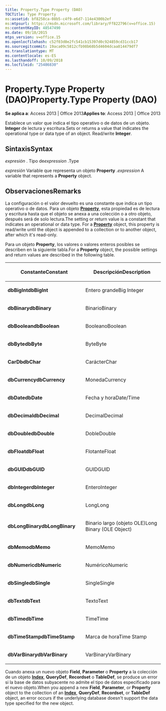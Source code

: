 ```yaml
---
title: Property.Type Property (DAO)
TOCTitle: Type Property
ms:assetid: bf8258ca-08b5-c4f9-e6d7-114e4300b2ef
ms:mtpsurl: https://msdn.microsoft.com/library/Ff822796(v=office.15)
ms:contentKeyID: 48547490
ms.date: 09/18/2015
mtps_version: v=office.15
ms.openlocfilehash: c52f03d0e2fc541cb15397d0c924859cd31ccb17
ms.sourcegitcommit: 19aca09c5812cfb98b68b5d4604dcaa814479df7
ms.translationtype: MT
ms.contentlocale: es-ES
ms.lasthandoff: 10/09/2018
ms.locfileid: "25486830"
---
```

# <a name="propertytype-property-dao"></a><span data-ttu-id="1aac9-102">Property.Type Property (DAO)</span><span class="sxs-lookup"><span data-stu-id="1aac9-102">Property.Type Property (DAO)</span></span>


<span data-ttu-id="1aac9-103">**Se aplica a**: Access 2013 | Office 2013</span><span class="sxs-lookup"><span data-stu-id="1aac9-103">**Applies to**: Access 2013 | Office 2013</span></span>

<span data-ttu-id="1aac9-p101">Establece un valor que indica el tipo operativo o de datos de un objeto. **Integer** de lectura y escritura.</span><span class="sxs-lookup"><span data-stu-id="1aac9-p101">Sets or returns a value that indicates the operational type or data type of an object. Read/write **Integer**.</span></span>

## <a name="syntax"></a><span data-ttu-id="1aac9-106">Sintaxis</span><span class="sxs-lookup"><span data-stu-id="1aac9-106">Syntax</span></span>

<span data-ttu-id="1aac9-107">*expresión* . Tipo de</span><span class="sxs-lookup"><span data-stu-id="1aac9-107">*expression* .Type</span></span>

<span data-ttu-id="1aac9-108">*expresión* Variable que representa un objeto **Property** .</span><span class="sxs-lookup"><span data-stu-id="1aac9-108">*expression* A variable that represents a **Property** object.</span></span>

## <a name="remarks"></a><span data-ttu-id="1aac9-109">Observaciones</span><span class="sxs-lookup"><span data-stu-id="1aac9-109">Remarks</span></span>

<span data-ttu-id="1aac9-p102">La configuración o el valor devuelto es una constante que indica un tipo operativo o de datos. Para un objeto **[Property](property-object-dao.md)**, esta propiedad es de lectura y escritura hasta que el objeto se anexa a una colección o a otro objeto, después será de solo lectura.</span><span class="sxs-lookup"><span data-stu-id="1aac9-p102">The setting or return value is a constant that indicates an operational or data type. For a **[Property](property-object-dao.md)** object, this property is read/write until the object is appended to a collection or to another object, after which it's read-only.</span></span>

<span data-ttu-id="1aac9-112">Para un objeto **Property**, los valores o valores enteros posibles se describen en la siguiente tabla.</span><span class="sxs-lookup"><span data-stu-id="1aac9-112">For a **Property** object, the possible settings and return values are described in the following table.</span></span>

<table>
<colgroup>
<col style="width: 50%" />
<col style="width: 50%" />
</colgroup>
<thead>
<tr class="header">
<th><p><span data-ttu-id="1aac9-113">Constante</span><span class="sxs-lookup"><span data-stu-id="1aac9-113">Constant</span></span></p></th>
<th><p><span data-ttu-id="1aac9-114">Descripción</span><span class="sxs-lookup"><span data-stu-id="1aac9-114">Description</span></span></p></th>
</tr>
</thead>
<tbody>
<tr class="odd">
<td><p><span data-ttu-id="1aac9-115"><strong>dbBigInt</strong></span><span class="sxs-lookup"><span data-stu-id="1aac9-115"><strong>dbBigInt</strong></span></span></p></td>
<td><p><span data-ttu-id="1aac9-116">Entero grande</span><span class="sxs-lookup"><span data-stu-id="1aac9-116">Big Integer</span></span></p></td>
</tr>
<tr class="even">
<td><p><span data-ttu-id="1aac9-117"><strong>dbBinary</strong></span><span class="sxs-lookup"><span data-stu-id="1aac9-117"><strong>dbBinary</strong></span></span></p></td>
<td><p><span data-ttu-id="1aac9-118">Binario</span><span class="sxs-lookup"><span data-stu-id="1aac9-118">Binary</span></span></p></td>
</tr>
<tr class="odd">
<td><p><span data-ttu-id="1aac9-119"><strong>dbBoolean</strong></span><span class="sxs-lookup"><span data-stu-id="1aac9-119"><strong>dbBoolean</strong></span></span></p></td>
<td><p><span data-ttu-id="1aac9-120">Booleano</span><span class="sxs-lookup"><span data-stu-id="1aac9-120">Boolean</span></span></p></td>
</tr>
<tr class="even">
<td><p><span data-ttu-id="1aac9-121"><strong>dbByte</strong></span><span class="sxs-lookup"><span data-stu-id="1aac9-121"><strong>dbByte</strong></span></span></p></td>
<td><p><span data-ttu-id="1aac9-122">Byte</span><span class="sxs-lookup"><span data-stu-id="1aac9-122">Byte</span></span></p></td>
</tr>
<tr class="odd">
<td><p><span data-ttu-id="1aac9-123"><strong>CarDb</strong></span><span class="sxs-lookup"><span data-stu-id="1aac9-123"><strong>dbChar</strong></span></span></p></td>
<td><p><span data-ttu-id="1aac9-124">Carácter</span><span class="sxs-lookup"><span data-stu-id="1aac9-124">Char</span></span></p></td>
</tr>
<tr class="even">
<td><p><span data-ttu-id="1aac9-125"><strong>dbCurrency</strong></span><span class="sxs-lookup"><span data-stu-id="1aac9-125"><strong>dbCurrency</strong></span></span></p></td>
<td><p><span data-ttu-id="1aac9-126">Moneda</span><span class="sxs-lookup"><span data-stu-id="1aac9-126">Currency</span></span></p></td>
</tr>
<tr class="odd">
<td><p><span data-ttu-id="1aac9-127"><strong>dbDate</strong></span><span class="sxs-lookup"><span data-stu-id="1aac9-127"><strong>dbDate</strong></span></span></p></td>
<td><p><span data-ttu-id="1aac9-128">Fecha y hora</span><span class="sxs-lookup"><span data-stu-id="1aac9-128">Date/Time</span></span></p></td>
</tr>
<tr class="even">
<td><p><span data-ttu-id="1aac9-129"><strong>dbDecimal</strong></span><span class="sxs-lookup"><span data-stu-id="1aac9-129"><strong>dbDecimal</strong></span></span></p></td>
<td><p><span data-ttu-id="1aac9-130">Decimal</span><span class="sxs-lookup"><span data-stu-id="1aac9-130">Decimal</span></span></p></td>
</tr>
<tr class="odd">
<td><p><span data-ttu-id="1aac9-131"><strong>dbDouble</strong></span><span class="sxs-lookup"><span data-stu-id="1aac9-131"><strong>dbDouble</strong></span></span></p></td>
<td><p><span data-ttu-id="1aac9-132">Doble</span><span class="sxs-lookup"><span data-stu-id="1aac9-132">Double</span></span></p></td>
</tr>
<tr class="even">
<td><p><span data-ttu-id="1aac9-133"><strong>dbFloat</strong></span><span class="sxs-lookup"><span data-stu-id="1aac9-133"><strong>dbFloat</strong></span></span></p></td>
<td><p><span data-ttu-id="1aac9-134">Flotante</span><span class="sxs-lookup"><span data-stu-id="1aac9-134">Float</span></span></p></td>
</tr>
<tr class="odd">
<td><p><span data-ttu-id="1aac9-135"><strong>dbGUID</strong></span><span class="sxs-lookup"><span data-stu-id="1aac9-135"><strong>dbGUID</strong></span></span></p></td>
<td><p><span data-ttu-id="1aac9-136">GUID</span><span class="sxs-lookup"><span data-stu-id="1aac9-136">GUID</span></span></p></td>
</tr>
<tr class="even">
<td><p><span data-ttu-id="1aac9-137"><strong>dbInteger</strong></span><span class="sxs-lookup"><span data-stu-id="1aac9-137"><strong>dbInteger</strong></span></span></p></td>
<td><p><span data-ttu-id="1aac9-138">Entero</span><span class="sxs-lookup"><span data-stu-id="1aac9-138">Integer</span></span></p></td>
</tr>
<tr class="odd">
<td><p><span data-ttu-id="1aac9-139"><strong>dbLong</strong></span><span class="sxs-lookup"><span data-stu-id="1aac9-139"><strong>dbLong</strong></span></span></p></td>
<td><p><span data-ttu-id="1aac9-140">Long</span><span class="sxs-lookup"><span data-stu-id="1aac9-140">Long</span></span></p></td>
</tr>
<tr class="even">
<td><p><span data-ttu-id="1aac9-141"><strong>dbLongBinary</strong></span><span class="sxs-lookup"><span data-stu-id="1aac9-141"><strong>dbLongBinary</strong></span></span></p></td>
<td><p><span data-ttu-id="1aac9-142">Binario largo (objeto OLE)</span><span class="sxs-lookup"><span data-stu-id="1aac9-142">Long Binary (OLE Object)</span></span></p></td>
</tr>
<tr class="odd">
<td><p><span data-ttu-id="1aac9-143"><strong>dbMemo</strong></span><span class="sxs-lookup"><span data-stu-id="1aac9-143"><strong>dbMemo</strong></span></span></p></td>
<td><p><span data-ttu-id="1aac9-144">Memo</span><span class="sxs-lookup"><span data-stu-id="1aac9-144">Memo</span></span></p></td>
</tr>
<tr class="even">
<td><p><span data-ttu-id="1aac9-145"><strong>dbNumeric</strong></span><span class="sxs-lookup"><span data-stu-id="1aac9-145"><strong>dbNumeric</strong></span></span></p></td>
<td><p><span data-ttu-id="1aac9-146">Numérico</span><span class="sxs-lookup"><span data-stu-id="1aac9-146">Numeric</span></span></p></td>
</tr>
<tr class="odd">
<td><p><span data-ttu-id="1aac9-147"><strong>dbSingle</strong></span><span class="sxs-lookup"><span data-stu-id="1aac9-147"><strong>dbSingle</strong></span></span></p></td>
<td><p><span data-ttu-id="1aac9-148">Single</span><span class="sxs-lookup"><span data-stu-id="1aac9-148">Single</span></span></p></td>
</tr>
<tr class="even">
<td><p><span data-ttu-id="1aac9-149"><strong>dbText</strong></span><span class="sxs-lookup"><span data-stu-id="1aac9-149"><strong>dbText</strong></span></span></p></td>
<td><p><span data-ttu-id="1aac9-150">Texto</span><span class="sxs-lookup"><span data-stu-id="1aac9-150">Text</span></span></p></td>
</tr>
<tr class="odd">
<td><p><span data-ttu-id="1aac9-151"><strong>dbTime</strong></span><span class="sxs-lookup"><span data-stu-id="1aac9-151"><strong>dbTime</strong></span></span></p></td>
<td><p><span data-ttu-id="1aac9-152">Time</span><span class="sxs-lookup"><span data-stu-id="1aac9-152">Time</span></span></p></td>
</tr>
<tr class="even">
<td><p><span data-ttu-id="1aac9-153"><strong>dbTimeStamp</strong></span><span class="sxs-lookup"><span data-stu-id="1aac9-153"><strong>dbTimeStamp</strong></span></span></p></td>
<td><p><span data-ttu-id="1aac9-154">Marca de hora</span><span class="sxs-lookup"><span data-stu-id="1aac9-154">Time Stamp</span></span></p></td>
</tr>
<tr class="odd">
<td><p><span data-ttu-id="1aac9-155"><strong>dbVarBinary</strong></span><span class="sxs-lookup"><span data-stu-id="1aac9-155"><strong>dbVarBinary</strong></span></span></p></td>
<td><p><span data-ttu-id="1aac9-156">VarBinary</span><span class="sxs-lookup"><span data-stu-id="1aac9-156">VarBinary</span></span></p></td>
</tr>
</tbody>
</table>


<span data-ttu-id="1aac9-157">Cuando anexa un nuevo objeto **Field**, **Parameter** o **Property** a la colección de un objeto **[Index](index-object-dao.md)**, **QueryDef**, **Recordset** o **TableDef**, se produce un error si la base de datos subyacente no admite el tipo de datos especificado para el nuevo objeto.</span><span class="sxs-lookup"><span data-stu-id="1aac9-157">When you append a new **Field**, **Parameter**, or **Property** object to the collection of an **[Index](index-object-dao.md)**, **QueryDef**, **Recordset**, or **TableDef** object, an error occurs if the underlying database doesn't support the data type specified for the new object.</span></span>


